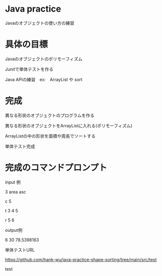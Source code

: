 # Java practice
Javaのオブジェクトの使い方の練習

# 具体の目標
Javaのオブジェクトのポリモーフィズム

Junitで単体テストを作る

Java APIの練習　ex:　ArrayList や sort

# 完成
異なる形状のオブジェクトのプログラムを作る

異なる形状のオブジェクトをArrayListに入れる(ポリモーフィズム)

ArrayListの中の形状を面積や周長でソートする

単体テスト完成

# 完成のコマンドプロンプト
input 例

3 area asc

c 5

t 3 4 5

r 5 6

output例

6 30 78.5398163

単体テストURL




https://github.com/hank-wu/java-practice-shape-sorting/tree/main/src/test
      







test
